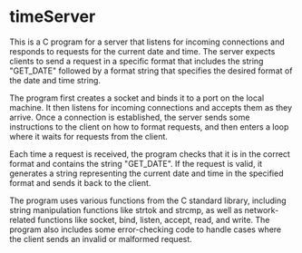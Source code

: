 # timeServer

This is a C program for a server that listens for incoming connections and responds to requests for the current date and time. The server expects clients to send a request in a specific format that includes the string "GET_DATE" followed by a format string that specifies the desired format of the date and time string.

The program first creates a socket and binds it to a port on the local machine. It then listens for incoming connections and accepts them as they arrive. Once a connection is established, the server sends some instructions to the client on how to format requests, and then enters a loop where it waits for requests from the client.

Each time a request is received, the program checks that it is in the correct format and contains the string "GET_DATE". If the request is valid, it generates a string representing the current date and time in the specified format and sends it back to the client.

The program uses various functions from the C standard library, including string manipulation functions like strtok and strcmp, as well as network-related functions like socket, bind, listen, accept, read, and write. The program also includes some error-checking code to handle cases where the client sends an invalid or malformed request.
